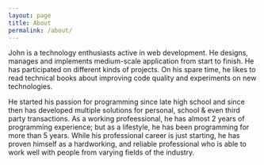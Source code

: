 ```yaml
---
layout: page
title: About
permalink: /about/
---
```


John is a technology enthusiasts active in web development. He designs, manages and implements medium-scale application from start to finish. He has participated on different kinds of projects. On his spare time, he likes to read technical books about improving code quality and experiments on new technologies.

He started his passion for programming since late high school and since then has developed multiple solutions for personal, school & even third party transactions.  As a working profeessional, he has almost 2 years of programming experience; but as a lifestyle, he has been programming for more than 5 years. While his professional career is just starting, he has proven himself as a hardworking, and reliable professional who is able to work well with people from varying fields of the industry.
